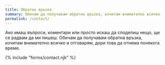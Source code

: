 ```yaml
---
title: Обратна връзка
summary: Обичам да получавам обратна връзка, изчитам внимателно всичко и отговарям, дори това да отнема понякога време
permalink: /contact/
---
```


Ако имаш въпроси, коментари или просто искаш да споделиш нещо, ще се радвам да ми пишеш. Обичам да получавам обратна връзка, изчитам внимателно всичко и отговарям, дори това да отнема понякога време.

{% include "forms/contact.njk" %}